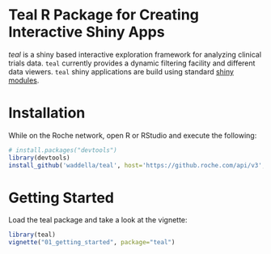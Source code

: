 
# Teal R Package for Creating Interactive Shiny Apps

*teal* is a shiny based interactive exploration framework for analyzing clinical
trials data. `teal` currently provides a dynamic filtering facility and 
different data viewers. `teal` shiny applications are build using standard
[shiny modules](https://shiny.rstudio.com/articles/modules.html).

# Installation 

While on the Roche network, open R or RStudio and execute the following:

```r
# install.packages("devtools")
library(devtools)
install_github('waddella/teal', host='https://github.roche.com/api/v3', build_vignettes = TRUE)
```

# Getting Started

Load the teal package and take a look at the vignette:

```r
library(teal)
vignette("01_getting_started", package="teal")
```


